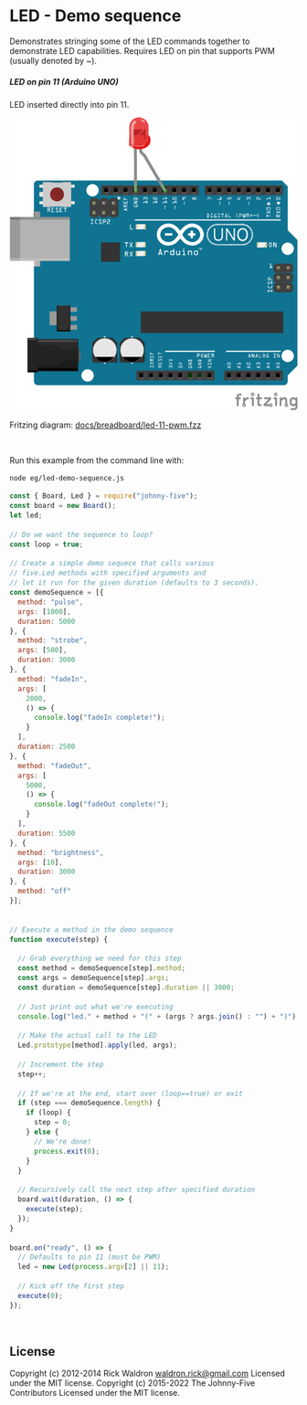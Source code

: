 <!--remove-start-->

# LED - Demo sequence

<!--remove-end-->


Demonstrates stringing some of the LED commands together to demonstrate LED capabilities. Requires LED on pin that supports PWM (usually denoted by ~).





##### LED on pin 11 (Arduino UNO)


LED inserted directly into pin 11.


![docs/breadboard/led-11-pwm.png](breadboard/led-11-pwm.png)<br>

Fritzing diagram: [docs/breadboard/led-11-pwm.fzz](breadboard/led-11-pwm.fzz)

&nbsp;




Run this example from the command line with:
```bash
node eg/led-demo-sequence.js
```


```javascript
const { Board, Led } = require("johnny-five");
const board = new Board();
let led;

// Do we want the sequence to loop?
const loop = true;

// Create a simple demo sequece that calls various
// five.Led methods with specified arguments and
// let it run for the given duration (defaults to 3 seconds).
const demoSequence = [{
  method: "pulse",
  args: [1000],
  duration: 5000
}, {
  method: "strobe",
  args: [500],
  duration: 3000
}, {
  method: "fadeIn",
  args: [
    2000,
    () => {
      console.log("fadeIn complete!");
    }
  ],
  duration: 2500
}, {
  method: "fadeOut",
  args: [
    5000,
    () => {
      console.log("fadeOut complete!");
    }
  ],
  duration: 5500
}, {
  method: "brightness",
  args: [10],
  duration: 3000
}, {
  method: "off"
}];


// Execute a method in the demo sequence
function execute(step) {

  // Grab everything we need for this step
  const method = demoSequence[step].method;
  const args = demoSequence[step].args;
  const duration = demoSequence[step].duration || 3000;

  // Just print out what we're executing
  console.log("led." + method + "(" + (args ? args.join() : "") + ")");

  // Make the actual call to the LED
  Led.prototype[method].apply(led, args);

  // Increment the step
  step++;

  // If we're at the end, start over (loop==true) or exit
  if (step === demoSequence.length) {
    if (loop) {
      step = 0;
    } else {
      // We're done!
      process.exit(0);
    }
  }

  // Recursively call the next step after specified duration
  board.wait(duration, () => {
    execute(step);
  });
}

board.on("ready", () => {
  // Defaults to pin 11 (must be PWM)
  led = new Led(process.argv[2] || 11);

  // Kick off the first step
  execute(0);
});

```








&nbsp;

<!--remove-start-->

## License
Copyright (c) 2012-2014 Rick Waldron <waldron.rick@gmail.com>
Licensed under the MIT license.
Copyright (c) 2015-2022 The Johnny-Five Contributors
Licensed under the MIT license.

<!--remove-end-->
